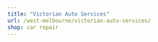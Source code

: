 ```yaml
---
title: "Victorian Auto Services"
url: /west-melbourne/victorian-auto-services/
shop: car repair
---
```

